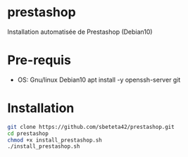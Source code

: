 # prestashop
Installation automatisée de Prestashop (Debian10)

# Pre-requis
- OS: Gnu/linux Debian10
apt install -y openssh-server git

# Installation
```bash
git clone https://github.com/sbeteta42/prestashop.git
cd prestashop
chmod +x install_prestashop.sh
./install_prestashop.sh
